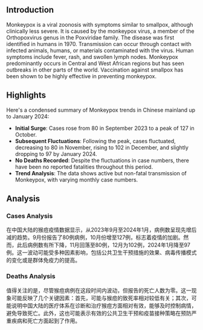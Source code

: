 ## Introduction

Monkeypox is a viral zoonosis with symptoms similar to smallpox, although clinically less severe. It is caused by the monkeypox virus, a member of the Orthopoxvirus genus in the Poxviridae family. The disease was first identified in humans in 1970. Transmission can occur through contact with infected animals, humans, or materials contaminated with the virus. Human symptoms include fever, rash, and swollen lymph nodes. Monkeypox predominantly occurs in Central and West African regions but has seen outbreaks in other parts of the world. Vaccination against smallpox has been shown to be highly effective in preventing monkeypox.

## Highlights

Here's a condensed summary of Monkeypox trends in Chinese mainland up to January 2024:

- **Initial Surge**: Cases rose from 80 in September 2023 to a peak of 127 in October. <br/>
- **Subsequent Fluctuations**: Following the peak, cases fluctuated, decreasing to 80 in November, rising to 102 in December, and slightly dropping to 97 by January 2024. <br/>
- **No Deaths Recorded**: Despite the fluctuations in case numbers, there have been no reported fatalities throughout this period. <br/>
- **Trend Analysis**: The data shows active but non-fatal transmission of Monkeypox, with varying monthly case numbers.

## Analysis

### Cases Analysis
在中国大陆的猴痘疫情数据显示，从2023年9月至2024年1月，病例数呈现先增后减的趋势。9月份报告了80例病例，10月份增至127例，标志着疫情的加剧。然而，此后病例数有所下降，11月回落至80例，12月为102例，2024年1月降至97例。这一波动可能受多种因素影响，包括公共卫生干预措施的效果、病毒传播模式的变化或是群体免疫力的提高。

### Deaths Analysis
值得关注的是，尽管猴痘病例在这段时间内波动，但报告的死亡人数为零。这一现象可能反映了几个关键因素：首先，可能与猴痘的致死率相对较低有关；其次，可能说明中国大陆的医疗体系在诊断和治疗猴痘方面相对有效，能够及时控制病情，避免导致死亡。此外，这也可能表示有效的公共卫生干预和疫苗接种策略在预防严重疾病和死亡方面起到了作用。
